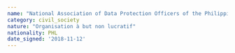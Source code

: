 ```yaml
---
name: "National Association of Data Protection Officers of the Philippines (NADPOP)"
category: civil_society
nature: "Organisation à but non lucratif"
nationality: PHL
date_signed: '2018-11-12'
---
```

    